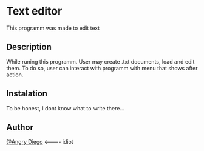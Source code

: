 # Text editor

This programm was made to edit text

## Description

While runing this programm. User may create .txt documents, load and edit them.
To do so, user can interact with programm with menu that shows after action.

## Instalation

To be honest, I dont know what to write there...

## Author

[@Angry Diego](https://github.com/AngryDiego) <---- idiot
